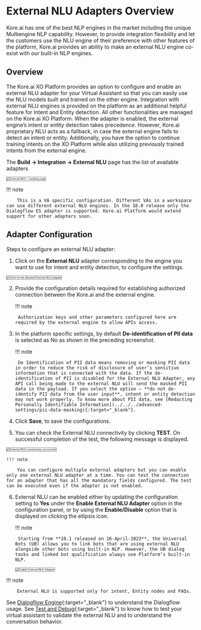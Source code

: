 # External NLU Adapters Overview

Kore.ai has one of the best NLP engines in the market including the unique Multiengine NLP capability. However, to provide integration flexibility and let the customers use the NLU engine of their preference with other features of the platform, Kore.ai provides an ability to make an external NLU engine co-exist with our built-in NLP engines.


## Overview

The Kore.ai XO Platform provides an option to configure and enable an external NLU adapter for your Virtual Assistant so that you can easily use the NLU models built and trained on the other engine. Integration with external NLU engines is provided on the platform as an additional helpful feature for Intent and Entity detection. All other functionalities are managed on the Kore.ai XO Platform. When the adapter is enabled, the external engine’s intent or entity detection takes precedence. However, Kore.ai proprietary NLU acts as a fallback, in case the external engine fails to detect an intent or entity. Additionally, you have the option to continue training intents on the XO Platform while also utilizing previously trained intents from the external engine.

The **Build → Integration → External NLU** page has the list of available adapters

<img src="../images/external-nlu-img1.png" alt="External NLU - Landing page" title="External NLU - Landing page" style="border: 1px solid gray;zoom:50%;"/>


!!! note

        This is a VA specific configuration. Different VAs in a workspace can use different external NLU engines. In the 10.0 release only the Dialogflow ES adapter is supported. Kore.ai Platform would extend support for other adapters soon.


## Adapter Configuration

Steps to configure an external NLU adapter:

1. Click on the **External NLU** adapter corresponding to the engine you want to use for intent and entity detection, to configure the settings.  
<img src="../images/external-nlu-img2-dialogflow-es.png" alt="Click on the desired External NLU adapter" title="Click on the desired External NLU adapter" style="border: 1px solid gray;zoom:50%;"/>

2. Provide the configuration details required for establishing authorized connection between the Kore.ai and the external engine.  
  
    !!! note
  
        Authorization keys and other parameters configured here are required by the external engine to allow APIs access.

3. In the platform specific settings, by default **De-identification of PII data** is selected as No as shown in the preceding screenshot.  
  
    !!! note
    
        De Identification of PII data means removing or masking PII data in order to reduce the risk of disclosure of user’s sensitive information that is connected with the data. If the de-identification of PII is disabled for the External NLU Adapter, any API call being made to the external NLU will send the masked PII data in the payload. If you select the option – **do not de-identify PII data from the user input**, intent or entity detection may not work properly. To know more about PII data, see [Redacting Personally Identifiable Information](../../../advanced-settings/pii-data-masking){:target="_blank"}.

4. Click **Save**, to save the configurations.
5. You can check the External NLU connectivity by clicking **TEST**. On successful completion of the test, the following message is displayed.  
<img src="../images/external-nlu-img3-dialogflow-es-test-success.png" alt="External NLU connectivity successful" title="External NLU connectivity successful" style="border: 1px solid gray;zoom:50%;"/>  
  
    !!! note
    
        You can configure multiple external adapters but you can enable only one external NLU adapter at a time. You can test the connection for an adapter that has all the mandatory fields configured. The test can be executed even if the adapter is not enabled.

6. External NLU can be enabled either by updating the configuration setting to **Yes** under the **Enable External NLU Adapter** option in the configuration panel, or by using the **Enable/Disable** option that is displayed on clicking the ellipsis icon.  
  
    !!! note
    
        Starting from **10.1 released on 16-April-2023**, the Universal Bots (UB) allows you to link bots that are using external NLU alongside other bots using built-in NLP. However, the UB dialog tasks and linked bot qualification always use Platform’s built-in NLP.

    <img src="../images/external-nlu-img4-dialogflow-es-enable.png" alt="Enable External NLU Adapter" title="Enable External NLU Adapter" style="border: 1px solid gray;zoom:50%;"/>


!!! note

        External NLU is supported only for intent, Entity nodes and FAQs.

See [Dialogflow Engine](../dialogflow-engine/){:target="_blank"} to understand the Dialogflow usage. See [Test and Debug](../test-and-debug/){:target="_blank"} to know how to test your virtual assistant to validate the external NLU and to understand the conversation behavior.
